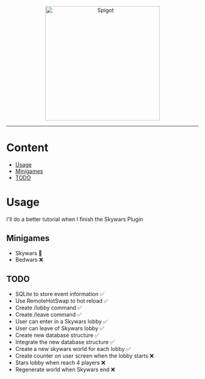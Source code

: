 <p align="center">
    <img
      alt="Spigot"
      src="http://files.md-5.net/minecon/shirt-logo.png"
      width="300"
    />
</p>
<hr>

# Content

- [Usage](#usage)
- [Minigames](#minigames)
- [TODO](#todo)

# Usage
<p>I'll do a better tutorial when I finish the Skywars Plugin</p>

## Minigames

- Skywars 🔨
- Bedwars ❌

## TODO

- SQLite to store event information ✅
- Use RemoteHotSwap to hot reload ✅
- Create /lobby command ✅
- Create /leave command ✅
- User can enter in a Skywars lobby ✅
- User can leave of Skywars lobby ✅
- Create new database structure ✅
- Integrate the new database structure ✅
- Create a new skywars world for each lobby ✅
- Create counter on user screen when the lobby starts ❌
- Stars lobby when reach 4 players ❌
- Regenerate world when Skywars end ❌
